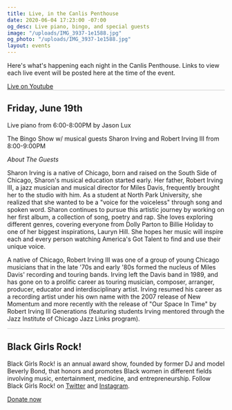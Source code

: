 ```yaml
---
title: Live, in the Canlis Penthouse
date: 2020-06-04 17:23:00 -07:00
og_desc: Live piano, bingo, and special guests
image: "/uploads/IMG_3937-1e1588.jpg"
og_photo: "/uploads/IMG_3937-1e1588.jpg"
layout: events
---
```


Here's what's happening each night in the Canlis Penthouse. Links to view each live event will be posted here at the time of the event.

<div class="EventsButton mt1 mb10">
  <a class="Caption" href="https://www.youtube.com/watch?v=_FIge8tKZtA">
    Live on Youtube
  </a>
</div>

<div class="mb4" style="width: 100%; background: black; opacity: .2; height: 1px;"></div>

<h2 class="Caption mt2 mb3">Friday, June 19th</h2>

Live piano from 6:00-8:00PM by Jason Lux

The Bingo Show w/ musical guests Sharon Irving and Robert Irving III from 8:00-9:00PM

<i>About The Guests</i>

Sharon Irving is a native of Chicago, born and raised on the South Side of Chicago, Sharon's musical education started early. Her father, Robert Irving III, a jazz musician and musical director for Miles Davis, frequently brought her to the studio with him. As a student at North Park University, she realized that she wanted to be a "voice for the voiceless" through song and spoken word. Sharon continues to pursue this artistic journey by working on her first album, a collection of song, poetry and rap. She loves exploring different genres, covering everyone from Dolly Parton to Billie Holiday to one of her biggest inspirations, Lauryn Hill. She hopes her music will inspire each and every person watching America's Got Talent to find and use their unique voice.

A native of Chicago, Robert Irving III was one of a group of young Chicago musicians that in the late '70s and early '80s formed the nucleus of Miles Davis' recording and touring bands. Irving left the Davis band in 1989, and has gone on to a prolific career as touring musician, composer, arranger, producer, educator and interdisciplinary artist. Irving resumed his career as a recording artist under his own name with the 2007 release of New Momentum and more recently with the release of "Our Space In Time" by Robert Irving III Generations (featuring students Irving mentored through the Jazz Institute of Chicago Jazz Links program).

<div class="mb4" style="width: 100%; background: black; opacity: .2; height: 1px;"></div>

<h2 class="Caption mt2 mb3">Black Girls Rock!</h2>

Black Girls Rock! is an annual award show, founded by former DJ and model Beverly Bond, that honors and promotes Black women in different fields involving music, entertainment, medicine, and entrepreneurship. Follow Black Girls Rock! on <a href="https://twitter.com/BLACKGIRLSROCK">Twitter</a> and <a href="https://www.instagram.com/bgrfest/">Instagram</a>. 

<div class="EventsButton mt1 mb10">
  <a class="Caption" href="https://www.blackgirlsrock.com">
    Donate now 
  </a>
</div>
